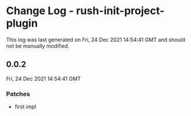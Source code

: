 # Change Log - rush-init-project-plugin

This log was last generated on Fri, 24 Dec 2021 14:54:41 GMT and should not be manually modified.

## 0.0.2
Fri, 24 Dec 2021 14:54:41 GMT

### Patches

- first impl

